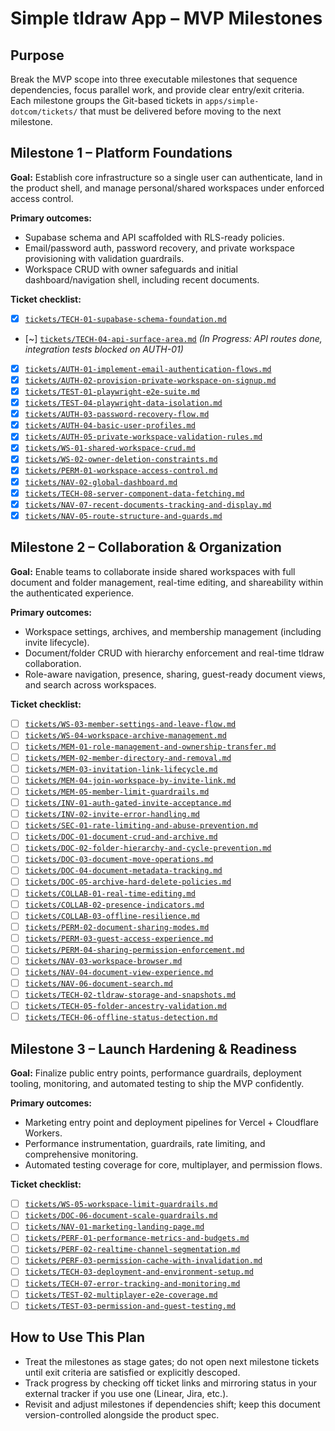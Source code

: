 # Simple tldraw App – MVP Milestones

## Purpose

Break the MVP scope into three executable milestones that sequence dependencies, focus parallel work, and provide clear entry/exit criteria. Each milestone groups the Git-based tickets in `apps/simple-dotcom/tickets/` that must be delivered before moving to the next milestone.

## Milestone 1 – Platform Foundations

**Goal:** Establish core infrastructure so a single user can authenticate, land in the product shell, and manage personal/shared workspaces under enforced access control.

**Primary outcomes:**
- Supabase schema and API scaffolded with RLS-ready policies.
- Email/password auth, password recovery, and private workspace provisioning with validation guardrails.
- Workspace CRUD with owner safeguards and initial dashboard/navigation shell, including recent documents.

**Ticket checklist:**
- [x] [`tickets/TECH-01-supabase-schema-foundation.md`](tickets/TECH-01-supabase-schema-foundation.md)
- [~] [`tickets/TECH-04-api-surface-area.md`](tickets/TECH-04-api-surface-area.md) *(In Progress: API routes done, integration tests blocked on AUTH-01)*
- [x] [`tickets/AUTH-01-implement-email-authentication-flows.md`](tickets/AUTH-01-implement-email-authentication-flows.md)
- [x] [`tickets/AUTH-02-provision-private-workspace-on-signup.md`](tickets/AUTH-02-provision-private-workspace-on-signup.md)
- [x] [`tickets/TEST-01-playwright-e2e-suite.md`](tickets/TEST-01-playwright-e2e-suite.md)
- [x] [`tickets/TEST-04-playwright-data-isolation.md`](tickets/TEST-04-playwright-data-isolation.md)
- [x] [`tickets/AUTH-03-password-recovery-flow.md`](tickets/AUTH-03-password-recovery-flow.md)
- [x] [`tickets/AUTH-04-basic-user-profiles.md`](tickets/AUTH-04-basic-user-profiles.md)
- [x] [`tickets/AUTH-05-private-workspace-validation-rules.md`](tickets/AUTH-05-private-workspace-validation-rules.md)
- [x] [`tickets/WS-01-shared-workspace-crud.md`](tickets/WS-01-shared-workspace-crud.md)
- [x] [`tickets/WS-02-owner-deletion-constraints.md`](tickets/WS-02-owner-deletion-constraints.md)
- [x] [`tickets/PERM-01-workspace-access-control.md`](tickets/PERM-01-workspace-access-control.md)
- [x] [`tickets/NAV-02-global-dashboard.md`](tickets/NAV-02-global-dashboard.md)
- [x] [`tickets/TECH-08-server-component-data-fetching.md`](tickets/TECH-08-server-component-data-fetching.md)
- [x] [`tickets/NAV-07-recent-documents-tracking-and-display.md`](tickets/NAV-07-recent-documents-tracking-and-display.md)
- [x] [`tickets/NAV-05-route-structure-and-guards.md`](tickets/NAV-05-route-structure-and-guards.md)

## Milestone 2 – Collaboration & Organization

**Goal:** Enable teams to collaborate inside shared workspaces with full document and folder management, real-time editing, and shareability within the authenticated experience.

**Primary outcomes:**
- Workspace settings, archives, and membership management (including invite lifecycle).
- Document/folder CRUD with hierarchy enforcement and real-time tldraw collaboration.
- Role-aware navigation, presence, sharing, guest-ready document views, and search across workspaces.

**Ticket checklist:**
- [ ] [`tickets/WS-03-member-settings-and-leave-flow.md`](tickets/WS-03-member-settings-and-leave-flow.md)
- [ ] [`tickets/WS-04-workspace-archive-management.md`](tickets/WS-04-workspace-archive-management.md)
- [ ] [`tickets/MEM-01-role-management-and-ownership-transfer.md`](tickets/MEM-01-role-management-and-ownership-transfer.md)
- [ ] [`tickets/MEM-02-member-directory-and-removal.md`](tickets/MEM-02-member-directory-and-removal.md)
- [ ] [`tickets/MEM-03-invitation-link-lifecycle.md`](tickets/MEM-03-invitation-link-lifecycle.md)
- [ ] [`tickets/MEM-04-join-workspace-by-invite-link.md`](tickets/MEM-04-join-workspace-by-invite-link.md)
- [ ] [`tickets/MEM-05-member-limit-guardrails.md`](tickets/MEM-05-member-limit-guardrails.md)
- [ ] [`tickets/INV-01-auth-gated-invite-acceptance.md`](tickets/INV-01-auth-gated-invite-acceptance.md)
- [ ] [`tickets/INV-02-invite-error-handling.md`](tickets/INV-02-invite-error-handling.md)
- [ ] [`tickets/SEC-01-rate-limiting-and-abuse-prevention.md`](tickets/SEC-01-rate-limiting-and-abuse-prevention.md)
- [ ] [`tickets/DOC-01-document-crud-and-archive.md`](tickets/DOC-01-document-crud-and-archive.md)
- [ ] [`tickets/DOC-02-folder-hierarchy-and-cycle-prevention.md`](tickets/DOC-02-folder-hierarchy-and-cycle-prevention.md)
- [ ] [`tickets/DOC-03-document-move-operations.md`](tickets/DOC-03-document-move-operations.md)
- [ ] [`tickets/DOC-04-document-metadata-tracking.md`](tickets/DOC-04-document-metadata-tracking.md)
- [ ] [`tickets/DOC-05-archive-hard-delete-policies.md`](tickets/DOC-05-archive-hard-delete-policies.md)
- [ ] [`tickets/COLLAB-01-real-time-editing.md`](tickets/COLLAB-01-real-time-editing.md)
- [ ] [`tickets/COLLAB-02-presence-indicators.md`](tickets/COLLAB-02-presence-indicators.md)
- [ ] [`tickets/COLLAB-03-offline-resilience.md`](tickets/COLLAB-03-offline-resilience.md)
- [ ] [`tickets/PERM-02-document-sharing-modes.md`](tickets/PERM-02-document-sharing-modes.md)
- [ ] [`tickets/PERM-03-guest-access-experience.md`](tickets/PERM-03-guest-access-experience.md)
- [ ] [`tickets/PERM-04-sharing-permission-enforcement.md`](tickets/PERM-04-sharing-permission-enforcement.md)
- [ ] [`tickets/NAV-03-workspace-browser.md`](tickets/NAV-03-workspace-browser.md)
- [ ] [`tickets/NAV-04-document-view-experience.md`](tickets/NAV-04-document-view-experience.md)
- [ ] [`tickets/NAV-06-document-search.md`](tickets/NAV-06-document-search.md)
- [ ] [`tickets/TECH-02-tldraw-storage-and-snapshots.md`](tickets/TECH-02-tldraw-storage-and-snapshots.md)
- [ ] [`tickets/TECH-05-folder-ancestry-validation.md`](tickets/TECH-05-folder-ancestry-validation.md)
- [ ] [`tickets/TECH-06-offline-status-detection.md`](tickets/TECH-06-offline-status-detection.md)

## Milestone 3 – Launch Hardening & Readiness

**Goal:** Finalize public entry points, performance guardrails, deployment tooling, monitoring, and automated testing to ship the MVP confidently.

**Primary outcomes:**
- Marketing entry point and deployment pipelines for Vercel + Cloudflare Workers.
- Performance instrumentation, guardrails, rate limiting, and comprehensive monitoring.
- Automated testing coverage for core, multiplayer, and permission flows.

**Ticket checklist:**
- [ ] [`tickets/WS-05-workspace-limit-guardrails.md`](tickets/WS-05-workspace-limit-guardrails.md)
- [ ] [`tickets/DOC-06-document-scale-guardrails.md`](tickets/DOC-06-document-scale-guardrails.md)
- [ ] [`tickets/NAV-01-marketing-landing-page.md`](tickets/NAV-01-marketing-landing-page.md)
- [ ] [`tickets/PERF-01-performance-metrics-and-budgets.md`](tickets/PERF-01-performance-metrics-and-budgets.md)
- [ ] [`tickets/PERF-02-realtime-channel-segmentation.md`](tickets/PERF-02-realtime-channel-segmentation.md)
- [ ] [`tickets/PERF-03-permission-cache-with-invalidation.md`](tickets/PERF-03-permission-cache-with-invalidation.md)
- [ ] [`tickets/TECH-03-deployment-and-environment-setup.md`](tickets/TECH-03-deployment-and-environment-setup.md)
- [ ] [`tickets/TECH-07-error-tracking-and-monitoring.md`](tickets/TECH-07-error-tracking-and-monitoring.md)
- [ ] [`tickets/TEST-02-multiplayer-e2e-coverage.md`](tickets/TEST-02-multiplayer-e2e-coverage.md)
- [ ] [`tickets/TEST-03-permission-and-guest-testing.md`](tickets/TEST-03-permission-and-guest-testing.md)

## How to Use This Plan

- Treat the milestones as stage gates; do not open next milestone tickets until exit criteria are satisfied or explicitly descoped.
- Track progress by checking off ticket links and mirroring status in your external tracker if you use one (Linear, Jira, etc.).
- Revisit and adjust milestones if dependencies shift; keep this document version-controlled alongside the product spec.
